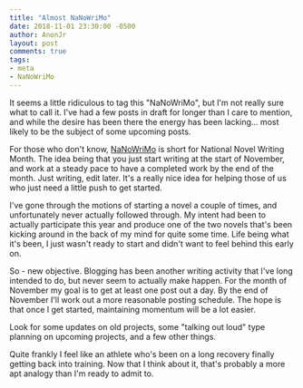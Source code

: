 ```yaml
---
title: "Almost NaNoWriMo"
date: 2018-11-01 23:30:00 -0500
author: AnonJr
layout: post
comments: true
tags:
- meta
- NaNoWriMo
---
```


It seems a little ridiculous to tag this "NaNoWriMo", but I'm not really sure what to call it. I've had a few posts in draft for longer than I care to mention, and while the desire has been there the energy has been lacking&hellip; most likely to be the subject of some upcoming posts.

For those who don't know, [NaNoWriMo](https://nanowrimo.org/) is short for National Novel Writing Month. The idea being that you just start writing at the start of November, and work at a steady pace to have a completed work by the end of the month. Just writing, edit later. It's a really nice idea for helping those of us who just need a little push to get started.
<!--more-->
I've gone through the motions of starting a novel a couple of times, and unfortunately never actually followed through. My intent had been to actually participate this year and produce one of the two novels that's been kicking around in the back of my mind for quite some time. Life being what it's been, I just wasn't ready to start and didn't want to feel behind this early on.

So - new objective. Blogging has been another writing activity that I've long intended to do, but never seem to actually make happen. For the month of November my goal is to get at least one post out a day. By the end of November I'll work out a more reasonable posting schedule. The hope is that once I get started, maintaining momentum will be a lot easier.

Look for some updates on old projects, some "talking out loud" type planning on upcoming projects, and a few other things.

Quite frankly I feel like an athlete who's been on a long recovery finally getting back into training. Now that I think about it, that's probably a more apt analogy than I'm ready to admit to.